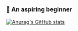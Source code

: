 ### 🌱 An aspiring beginner

[![Anurag's GitHub stats](https://github-readme-stats.vercel.app/api?username=tenta3802)](https://github.com/tenta3802/)
